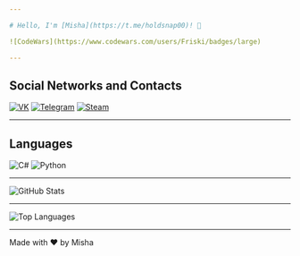 ```yaml
---

# Hello, I'm [Misha](https://t.me/holdsnap00)! 👋

![CodeWars](https://www.codewars.com/users/Friski/badges/large)

---
```


## Social Networks and Contacts

[![VK](https://img.shields.io/badge/-VK-blue?style=flat-square&logo=vk)](https://vk.com/sharkdas)
[![Telegram](https://img.shields.io/badge/-Telegram-blue?style=flat-square&logo=telegram)](https://t.me/your_telegram_username)
[![Steam](https://img.shields.io/badge/-Steam-blue?style=flat-square&logo=steam)](https://steamcommunity.com/profiles/76561198322624145/)

---

## Languages

![C#](https://img.shields.io/badge/-C%23-239120?style=flat-square&logo=c-sharp)
![Python](https://img.shields.io/badge/-Python-3776AB?style=flat-square&logo=python)

---

![GitHub Stats](https://github-readme-stats.vercel.app/api?username=DrinkVodkaPlayDotka&show_icons=true)

---

![Top Languages](https://github-readme-stats.vercel.app/api/top-langs/?username=DrinkVodkaPlayDotka&layout=compact)

---

Made with ❤️ by Misha
